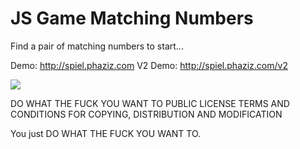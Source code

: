 JS Game Matching Numbers
========================

Find a pair of matching numbers to start...

Demo: http://spiel.phaziz.com
V2 Demo: http://spiel.phaziz.com/v2

<img src="http://static_files.phaziz.com/spiel-phaziz-com.png">

DO WHAT THE FUCK YOU WANT TO PUBLIC LICENSE
TERMS AND CONDITIONS FOR COPYING, DISTRIBUTION AND MODIFICATION

You just DO WHAT THE FUCK YOU WANT TO.
